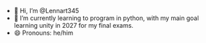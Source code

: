 - 👋 Hi, I’m @Lennart345
- 🌱 I’m currently learning to program in python, with my main goal learning unity in 2027 for my final exams.
- 😄 Pronouns: he/him




